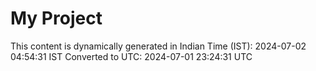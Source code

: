 # My Project

This content is dynamically generated in Indian Time (IST): 2024-07-02 04:54:31 IST
Converted to UTC: 2024-07-01 23:24:31 UTC
